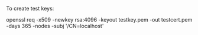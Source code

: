 To create test keys:

openssl req -x509 -newkey rsa:4096 -keyout testkey.pem -out testcert.pem -days 365 -nodes -subj '/CN=localhost'